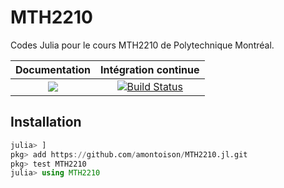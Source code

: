 # MTH2210

Codes Julia pour le cours MTH2210 de Polytechnique Montréal.

| **Documentation** | **Intégration continue** |
|:-----------------:|:------------------------:|
| [![](https://img.shields.io/badge/docs-dev-blue.svg)](https://amontoison.github.io/MTH2210.jl/dev) | [![Build Status](https://img.shields.io/travis/amontoison/MTH2210.jl?logo=travis)](https://travis-ci.org/amontoison/MTH2210.jl) |

## Installation

```julia
julia> ]
pkg> add https://github.com/amontoison/MTH2210.jl.git
pkg> test MTH2210
julia> using MTH2210
```
